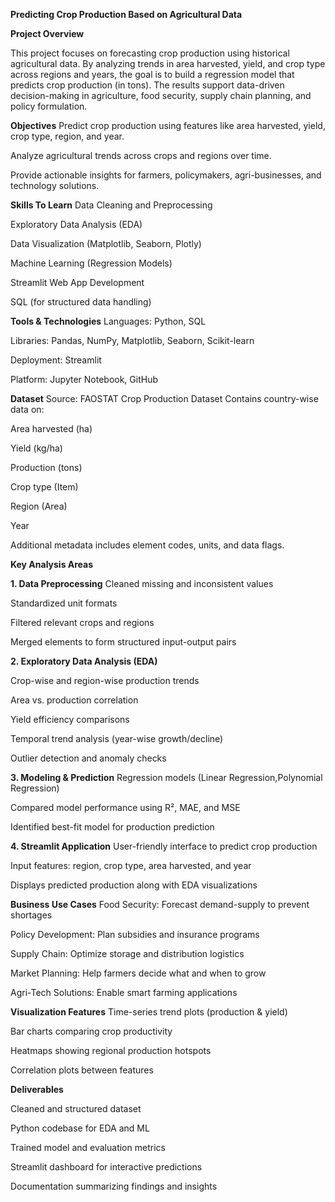 **Predicting Crop Production Based on Agricultural Data**

**Project Overview**

This project focuses on forecasting crop production using historical agricultural data. By analyzing trends in area harvested, yield, and crop type across regions and years, the goal is to build a regression model that predicts crop production (in tons). The results support data-driven decision-making in agriculture, food security, supply chain planning, and policy formulation.

**Objectives**
Predict crop production using features like area harvested, yield, crop type, region, and year.

Analyze agricultural trends across crops and regions over time.

Provide actionable insights for farmers, policymakers, agri-businesses, and technology solutions.

**Skills To Learn**
Data Cleaning and Preprocessing

Exploratory Data Analysis (EDA)

Data Visualization (Matplotlib, Seaborn, Plotly)

Machine Learning (Regression Models)

Streamlit Web App Development

SQL (for structured data handling)

**Tools & Technologies**
Languages: Python, SQL

Libraries: Pandas, NumPy, Matplotlib, Seaborn, Scikit-learn

Deployment: Streamlit

Platform: Jupyter Notebook, GitHub

**Dataset**
Source: FAOSTAT Crop Production Dataset
Contains country-wise data on:

Area harvested (ha)

Yield (kg/ha)

Production (tons)

Crop type (Item)

Region (Area)

Year

Additional metadata includes element codes, units, and data flags.

**Key Analysis Areas**

**1. Data Preprocessing**
Cleaned missing and inconsistent values

Standardized unit formats

Filtered relevant crops and regions

Merged elements to form structured input-output pairs

**2. Exploratory Data Analysis (EDA)**

Crop-wise and region-wise production trends

Area vs. production correlation

Yield efficiency comparisons

Temporal trend analysis (year-wise growth/decline)

Outlier detection and anomaly checks

**3. Modeling & Prediction**
Regression models (Linear Regression,Polynomial Regression)

Compared model performance using R², MAE, and MSE

Identified best-fit model for production prediction

**4. Streamlit Application**
User-friendly interface to predict crop production

Input features: region, crop type, area harvested, and year

Displays predicted production along with EDA visualizations

**Business Use Cases**
Food Security: Forecast demand-supply to prevent shortages

Policy Development: Plan subsidies and insurance programs

Supply Chain: Optimize storage and distribution logistics

Market Planning: Help farmers decide what and when to grow

Agri-Tech Solutions: Enable smart farming applications

**Visualization Features**
Time-series trend plots (production & yield)

Bar charts comparing crop productivity

Heatmaps showing regional production hotspots

Correlation plots between features

**Deliverables**

Cleaned and structured dataset

Python codebase for EDA and ML

Trained model and evaluation metrics

Streamlit dashboard for interactive predictions

Documentation summarizing findings and insights
